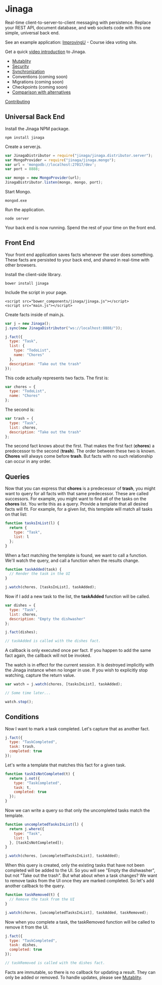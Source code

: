 # Jinaga
Real-time client-to-server-to-client messaging with persistence. Replace your REST API, document database, and web sockets code with this one simple, universal back end.

See an example application: [ImprovingU](https://jinagademo.azurewebsites.net) - Course idea voting site.

Get a quick [video introduction](https://vimeo.com/channels/jinaga) to Jinaga.

- [Mutablity](https://github.com/michaellperry/jinaga/blob/master/mutability.md)
- [Security](https://github.com/michaellperry/jinaga/blob/master/security.md)
- [Synchronization](https://github.com/michaellperry/jinaga/blob/master/synchronization.md)
- Conventions (coming soon)
- Migrations (coming soon)
- Checkpoints (coming soon)
- [Comparison with alternatives](https://github.com/michaellperry/jinaga/blob/master/alternatives.md)

[Contributing](https://github.com/michaellperry/jinaga/blob/master/contributing.md)

## Universal Back End

Install the Jinaga NPM package.

```
npm install jinaga
```

Create a server.js.

``` JavaScript
var JinagaDistributor = require("jinaga/jinaga.distributor.server");
var MongoProvider = require("jinaga/jinaga.mongo");
var url = 'mongodb://localhost:27017/dev';
var port = 8888;

var mongo = new MongoProvider(url);
JinagaDistributor.listen(mongo, mongo, port);
```

Start Mongo.

```
mongod.exe
```

Run the application.

```
node server
```

Your back end is now running. Spend the rest of your time on the front end.

## Front End

Your front end application saves facts whenever the user does something. These facts are persisted to your back end, and shared in real-time with other browsers.

Install the client-side library.

```
bower install jinaga
```

Include the script in your page.

```
<script src="bower_components/jinaga/jinaga.js"></script>
<script src="main.js"></script>
```

Create facts inside of main.js.

```JavaScript
var j = new Jinaga();
j.sync(new JinagaDistributor("ws://localhost:8888/"));

j.fact({
  type: "Task",
  list: {
    type: "TodoList",
    name: "Chores"
  },
  description: "Take out the trash"
});
```

This code actually represents two facts. The first is:

```JavaScript
var chores = {
  type: "TodoList",
  name: "Chores"
};
```

The second is:

```JavaScript
var trash = {
  type: "Task",
  list: chores,
  description: "Take out the trash"
};
```

The second fact knows about the first. That makes the first fact (**chores**) a predecessor to the second (**trash**). The order between these two is known. **Chores** will always come before **trash**. But facts with no such relationship can occur in any order.

## Queries

Now that you can express that **chores** is a predecessor of **trash**, you might want to query for all facts with that same predecessor. These are called successors. For example, you might want to find all of the tasks on the **chores** list. You write this as a query. Provide a template that all desired facts will fit. For example, for a given list, this template will match all tasks on that list:

```JavaScript
function tasksInList(l) {
  return {
    type: "Task",
    list: l
  };
}
```

When a fact matching the template is found, we want to call a function. We'll watch the query, and call a function when the results change.

```JavaScript
function taskAdded(task) {
  // Render the task in the UI
}

j.watch(chores, [tasksInList], taskAdded);
```

Now if I add a new task to the list, the **taskAdded** function will be called.

```JavaScript
var dishes = {
  type: "Task",
  list: chores,
  description: "Empty the dishwasher"
};

j.fact(dishes);

// taskAdded is called with the dishes fact.
```

A callback is only executed once per fact. If you happen to add the same fact again, the callback will not be invoked.

The watch is in effect for the current session. It is destroyed implicitly with the Jinaga instance when no longer in use. If you wish to explicitly stop watching, capture the return value.

```JavaScript
var watch = j.watch(chores, [tasksInList], taskAdded);

// Some time later...

watch.stop();
``` 

## Conditions

Now I want to mark a task completed. Let's capture that as another fact.

```JavaScript
j.fact({
  type: "TaskCompleted",
  task: trash,
  completed: true
});
```

Let's write a template that matches this fact for a given task.

```JavaScript
function taskIsNotCompleted(t) {
  return j.not({
    type: "TaskCompleted",
    task: t,
    completed: true
  });
}
```

Now we can write a query so that only the uncompleted tasks match the template.

```JavaScript
function uncompletedTasksInList(l) {
  return j.where({
    type: "Task",
    list: l
  }, [taskIsNotCompleted]);
}

j.watch(chores, [uncompletedTasksInList], taskAdded);
```

When this query is created, only the existing tasks that have not been completed will be added to the UI. So you will see "Empty the dishwasher", but not "Take out the trash". But what about when a task changes? We want to remove tasks from the UI once they are marked completed. So let's add another callback to the query.

```JavaScript
function taskRemoved(t) {
  // Remove the task from the UI
}

j.watch(chores, [uncompletedTasksInList], taskAdded, taskRemoved);
```

Now when you complete a task, the taskRemoved function will be called to remove it from the UI.

```JavaScript
j.fact({
  type: "TaskCompleted",
  task: dishes,
  completed: true
});

// taskRemoved is called with the dishes fact.
```

Facts are immutable, so there is no callback for updating a result. They can only be added or removed. To handle updates, please see [Mutablity](https://github.com/michaellperry/jinaga/blob/master/mutability.md).
